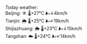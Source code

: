 Today weather:  
Beijing: ☀️   🌡️+27°C 🌬️↓4km/h  
Tianjin: 🌦   🌡️+25°C 🌬️↙19km/h  
Shijiazhuang: 🌦   🌡️+23°C 🌬️↓15km/h  
Tangshan: ☁️   🌡️+24°C 🌬️↙14km/h  
